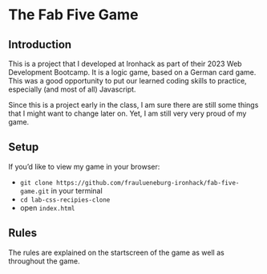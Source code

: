 # The Fab Five Game

## Introduction
This is a project that I developed at Ironhack as part of their 2023 Web Development Bootcamp. It is a logic game, based on a German card game. This was a good opportunity to put our learned coding skills to practice, especially (and most of all) Javascript.

Since this is a project early in the class, I am sure there are still some things that I might want to change later on. Yet, I am still very very proud of my game.

## Setup
If you’d like to view my game in your browser:

- `git clone https://github.com/fraulueneburg-ironhack/fab-five-game.git` in your terminal
- `cd lab-css-recipies-clone`
- open `index.html`

## Rules
The rules are explained on the startscreen of the game as well as throughout the game.